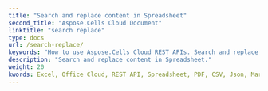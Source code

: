 ```yaml
---
title: "Search and replace content in Spreadsheet"
second_title: "Aspose.Cells Cloud Document"
linktitle: "search replace"
type: docs
url: /search-replace/
keywords: "How to use Aspose.Cells Cloud REST APIs. Search and replace content in Spreadsheet.  Office Excel 2016,  Office Excel 2019,office Excel 365."
description: "Search and replace content in Spreadsheet."
weight: 20
kwords: Excel, Office Cloud, REST API, Spreadsheet, PDF, CSV, Json, Markdown, Developer Guide
---
```


